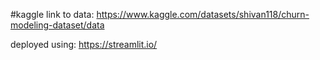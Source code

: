 #kaggle link to data: https://www.kaggle.com/datasets/shivan118/churn-modeling-dataset/data

deployed using: https://streamlit.io/